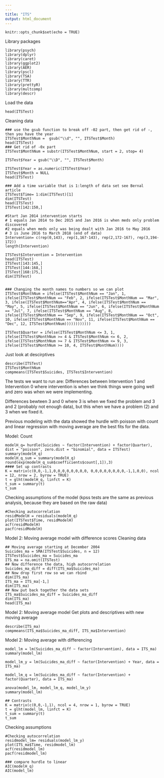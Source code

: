 ```yaml
---
---
title: "ITS"
output: html_document
---
```


```{r setup, include=FALSE}
knitr::opts_chunk$set(echo = TRUE)
```
Library packages
```{r}
library(psych)
library(dplyr)
library(caret)
library(ggplot2)
library(AER)
library(pscl)
library(TSA)
library(TTR)
library(prettyR)
library(multcomp)
library(descr)
```
Load the data
```{r}
head(ITSTest)
```
Cleaning data
```{r}
### use the gsub function to break off -02 part, then get rid of -, then you have the year
ITSTest$MonthNum =  gsub("\\d", "", ITSTest$Month)
head(ITSTest)
### Get rid of -0x part 
ITSTest$MonthNum = substr(ITSTest$MonthNum, start = 2, stop= 4)

ITSTest$Year = gsub("\\D", "", ITSTest$Month)

ITSTest$Year = as.numeric(ITSTest$Year)
ITSTest$Month = NULL
head(ITSTest)

### Add a time variable that is 1:length of data set see Bernal article
ITSTest$Time= 1:dim(ITSTest)[1]
dim(ITSTest)
head(ITSTest)
ITSTest[142:150,]

#Start Jan 2014 intervention starts
# 1 equals Jan 2014 to Dec 2015 and Jan 2016 is when meds only problem discovered
#2 equals when meds only was being dealt with Jan 2016 to May 2016
# 3 is June 2016 to March 2018 (end of data)
Intervention= c(rep(0,143), rep(1,167-143), rep(2,172-167), rep(3,194-172))
length(Intervention)

ITSTest$Intervention = Intervention
head(ITSTest)
ITSTest[143:145,]
ITSTest[144:168,]
ITSTest[168:175,]
dim(ITSTest)


### Changing the month names to numbers so we can plot
ITSTest$MonthNum = ifelse(ITSTest$MonthNum == "Jan", 1, ifelse(ITSTest$MonthNum == "Feb", 2, ifelse(ITSTest$MonthNum == "Mar", 3, ifelse(ITSTest$MonthNum=="Apr", 4, ifelse(ITSTest$MonthNum == "May", 5, ifelse(ITSTest$MonthNum == "Jun", 6, ifelse(ITSTest$MonthNum == "Jul", 7, ifelse(ITSTest$MonthNum == "Aug", 8, ifelse(ITSTest$MonthNum == "Sep", 9, ifelse(ITSTest$MonthNum == "Oct", 10, ifelse(ITSTest$MonthNum == "Nov", 11, ifelse(ITSTest$MonthNum == "Dec", 12, ITSTest$MonthNum))))))))))))

ITSTest$Quarter = ifelse(ITSTest$MonthNum <= 3, 1, ifelse(ITSTest$MonthNum >= 4 & ITSTest$MonthNum <= 6, 2, ifelse(ITSTest$MonthNum >= 7 & ITSTest$MonthNum <= 9, 3, ifelse(ITSTest$MonthNum >= 10, 4, ITSTest$MonthNum))))

```
Just look at descirptives
```{r}
describe(ITSTest)
ITSTest$MonthNum
compmeans(ITSTest$Suicides, ITSTest$Intervention)
```
The tests we want to run are:
Differences between Intervention 1 and Intervention 0 where intervention is when we think things were going well and zero was when we were implementing.

Differences bewteen 3 and 0 where 3 is when we fixed the problem and 3 and 2 (probably not enough data), but this when we have a problem (2) and 3 when we fixed it.


Previous modeling with the data showed the hurdle with poisson with count and linear regression with moving average are the best fits for the data.

Model: Count
```{r}
modelH_q= hurdle(Suicides ~ factor(Intervention) + factor(Quarter), dist = "poisson", zero.dist = "binomial", data = ITSTest) 
summary(modelH_q)
modelH_q_sum = summary(modelH_q)
round(exp(modelH_q_sum$coefficients$count[,1]),3)
#### Set up contrasts
K = matrix(c(0,0,-1,1,0,0,0,0,0,0,0,0, 0,0,0,0,0,0,0,0,-1,1,0,0), ncol = 12, nrow = 2, byrow = TRUE)
t = glht(modelH_q, linfct = K)
t_sum = summary(t)
t_sum

```
Checking assumptions of the model (kpss tests are the same as previous analysis, because they are based on the raw data) 
```{r}
#Checking autocorrelation
residModelH = residuals(modelH_q)
plot(ITSTest$Time, residModelH)
acf(residModelH)
pacf(residModelH)
```
Model 2: Moving average model with difference scores
Cleaning data
```{r}
## Moving average starting at December 2004
Suicides_ma = SMA(ITSTest$Suicides, n = 12)
ITSTest$Suicides_ma = Suicides_ma
ITS_ma = na.omit(ITSTest)
## Now difference the data, high autocorrelation
Suicides_ma_diff = diff(ITS_ma$Suicides_ma)
## Now drop first row so we can rbind 
dim(ITS_ma)
ITS_ma = ITS_ma[-1,] 
dim(ITS_ma)
## Now put back together the data sets
ITS_ma$Suicides_ma_diff = Suicides_ma_diff
dim(ITS_ma)
head(ITS_ma)
```
Model 2: Moving average model
Get plots and descriptives with new moving average
```{r}
describe(ITS_ma)
compmeans(ITS_ma$Suicides_ma_diff, ITS_ma$Intervention) 
```
Model 2: Moving average with differencing
```{r}
model_lm = lm(Suicides_ma_diff ~ factor(Intervention), data = ITS_ma) 
summary(model_lm)

model_lm_y = lm(Suicides_ma_diff ~ factor(Intervention) + Year, data = ITS_ma)  

model_lm_q = lm(Suicides_ma_diff ~ factor(Intervention) + factor(Quarter), data = ITS_ma)  

anova(model_lm, model_lm_q, model_lm_y)
summary(model_lm)

## Contrasts
K = matrix(c(0,0,-1,1), ncol = 4, nrow = 1, byrow = TRUE)
t = glht(model_lm, linfct = K)
t_sum = summary(t)
t_sum
```
Checking assumptions
```{r}
#Checking autocorrelation
residmodel_lm= residuals(model_lm_y)
plot(ITS_ma$Time, residmodel_lm)
acf(residmodel_lm)
pacf(residmodel_lm)

### compare hurdle to linear
AIC(modelH_q)
AIC(model_lm)
```



